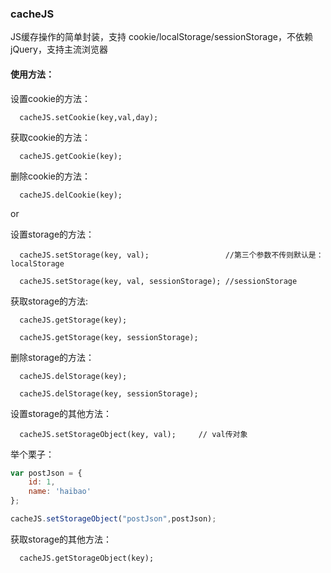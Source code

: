 ### cacheJS
JS缓存操作的简单封装，支持 cookie/localStorage/sessionStorage，不依赖jQuery，支持主流浏览器

#### 使用方法：

  设置cookie的方法：
  
      cacheJS.setCookie(key,val,day);
  
  获取cookie的方法：
  
      cacheJS.getCookie(key);
  
  删除cookie的方法：
    
      cacheJS.delCookie(key);

  or
  
  设置storage的方法：
  
      cacheJS.setStorage(key, val);                 //第三个参数不传则默认是：localStorage

      cacheJS.setStorage(key, val, sessionStorage); //sessionStorage
                    
  获取storage的方法: 
                    
      cacheJS.getStorage(key);

      cacheJS.getStorage(key, sessionStorage);
                    
  删除storage的方法：
                    
      cacheJS.delStorage(key);

      cacheJS.delStorage(key, sessionStorage);

  设置storage的其他方法：
      
      cacheJS.setStorageObject(key, val);     // val传对象

  举个栗子：
  
  ```javascript
  var postJson = {
      id: 1,
      name: 'haibao'
  };
  
  cacheJS.setStorageObject("postJson",postJson);
  ```

  获取storage的其他方法：
  
      cacheJS.getStorageObject(key);
